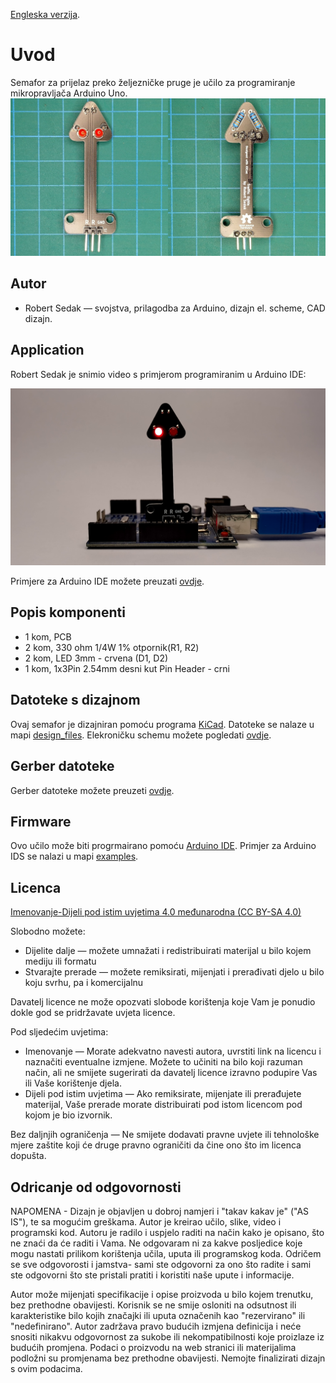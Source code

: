 [Engleska verzija](README.md).

Uvod
============
Semafor za prijelaz preko željezničke pruge je učilo za programiranje mikropravljača Arduino Uno.
![Shield application](images/traffic_lights_railroad_crossing.jpg)


Autor
------------
- Robert Sedak — svojstva, prilagodba za Arduino, dizajn el. scheme, CAD dizajn.


Application
-----------
Robert Sedak je snimio video s primjerom programiranim u Arduino IDE:

[![Shield application](images/default.png)](https://youtu.be/waKxoW29I3I "Semafor za prijelaz preko željezničke pruge - primjer programiranja")




Primjere za Arduino IDE možete preuzati [ovdje](examples/).


Popis komponenti
-----------------
- 1 kom, PCB
- 2 kom, 330 ohm 1/4W 1% otpornik(R1, R2)
- 2 kom, LED 3mm - crvena (D1, D2)
- 1 kom, 1x3Pin 2.54mm desni kut Pin Header - crni


Datoteke s dizajnom
------------
Ovaj semafor je dizajniran pomoću programa [KiCad](http://kicad.org/). Datoteke se nalaze u mapi [design_files](design_files/). Elekroničku schemu možete pogledati [ovdje](images/traffic_lights_railroad_crossing_schematic.png).


Gerber datoteke
------------
Gerber datoteke možete preuzeti [ovdje](gerber/traffic_lights_railroad_crossing.zip).


Firmware
--------
Ovo učilo može biti progrmairano pomoću [Arduino IDE](https://www.arduino.cc/).
Primjer za Arduino IDS se nalazi u mapi [examples](examples/).


Licenca
-------
[Imenovanje-Dijeli pod istim uvjetima 4.0 međunarodna (CC BY-SA 4.0)](https://creativecommons.org/licenses/by-sa/4.0/deed.hr)

Slobodno možete:
- Dijelite dalje — možete umnažati i redistribuirati materijal u bilo kojem mediju ili formatu
-  Stvarajte prerade — možete remiksirati, mijenjati i prerađivati djelo u bilo koju svrhu, pa i komercijalnu

Davatelj licence ne može opozvati slobode korištenja koje Vam je ponudio dokle god se pridržavate uvjeta licence.

Pod sljedećim uvjetima:
- Imenovanje — Morate adekvatno navesti autora, uvrstiti link na licencu i naznačiti eventualne izmjene. Možete to učiniti na bilo koji razuman način, ali ne smijete sugerirati da davatelj licence izravno podupire Vas ili Vaše korištenje djela.
- Dijeli pod istim uvjetima — Ako remiksirate, mijenjate ili prerađujete materijal, Vaše prerade morate distribuirati pod istom licencom pod kojom je bio izvornik.

Bez daljnjih ograničenja — Ne smijete dodavati pravne uvjete ili tehnološke mjere zaštite koji će druge pravno ograničiti da čine ono što im licenca dopušta.

Odricanje od odgovornosti
-------------------------
NAPOMENA - Dizajn je objavljen u dobroj namjeri i "takav kakav je" ("AS IS"), te sa mogućim greškama. Autor je kreirao učilo, slike, video i programski kod. Autoru je radilo i uspjelo raditi na način kako je opisano, što ne znaći da će raditi i Vama. Ne odgovaram ni za kakve posljedice koje mogu nastati prilikom korištenja učila, uputa ili programskog koda. Odričem se sve odgovorosti i jamstva- sami ste odgovorni za ono što radite i sami ste odgovorni što ste pristali pratiti i koristiti naše upute i informacije.

Autor može mijenjati specifikacije i opise proizvoda u bilo kojem trenutku, bez prethodne obavijesti. Korisnik se ne smije osloniti na odsutnost ili karakteristike bilo kojih značajki ili uputa označenih kao "rezervirano" ili "nedefinirano".
Autor zadržava pravo budućih izmjena definicija i neće snositi nikakvu odgovornost za sukobe ili nekompatibilnosti koje proizlaze iz budućih promjena. Podaci o proizvodu na web stranici ili materijalima podložni su promjenama bez prethodne obavijesti. Nemojte finalizirati dizajn s ovim podacima.
